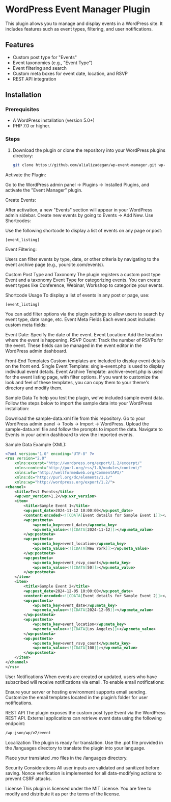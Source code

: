 # WordPress Event Manager Plugin

This plugin allows you to manage and display events in a WordPress site. It includes features such as event types, filtering, and user notifications.

## Features
- Custom post type for "Events"
- Event taxonomies (e.g., "Event Type")
- Event filtering and search
- Custom meta boxes for event date, location, and RSVP
- REST API integration

## Installation

### Prerequisites
- A WordPress installation (version 5.0+)
- PHP 7.0 or higher.

### Steps
1. Download the plugin or clone the repository into your WordPress plugins directory:
   ```bash
   git clone https://github.com/alializadegan/wp-event-manager.git wp-content/plugins/event-manager
   
Activate the Plugin:

Go to the WordPress admin panel → Plugins → Installed Plugins, and activate the "Event Manager" plugin.

Create Events:

After activation, a new "Events" section will appear in your WordPress admin sidebar. Create new events by going to Events → Add New.
Use Shortcodes:

Use the following shortcode to display a list of events on any page or post:

```shortcode
[event_listing]
```
Event Filtering:

Users can filter events by type, date, or other criteria by navigating to the event archive page (e.g., yoursite.com/events).

Custom Post Type and Taxonomy
The plugin registers a custom post type Event and a taxonomy Event Type for categorizing events.
You can create event types like Conference, Webinar, Workshop to categorize your events.

Shortcode Usage
To display a list of events in any post or page, use:

```shortcode
[event_listing]
```
You can add filter options via the plugin settings to allow users to search by event type, date range, etc.
Event Meta Fields
Each event post includes custom meta fields:

Event Date: Specify the date of the event.
Event Location: Add the location where the event is happening.
RSVP Count: Track the number of RSVPs for the event.
These fields can be managed in the event editor in the WordPress admin dashboard.

Front-End Templates
Custom templates are included to display event details on the front end.
Single Event Template: single-event.php is used to display individual event details.
Event Archive Template: archive-event.php is used for the event listing page, with filter options.
If you want to customize the look and feel of these templates, you can copy them to your theme's directory and modify them.

Sample Data
To help you test the plugin, we’ve included sample event data. Follow the steps below to import the sample data into your WordPress installation:

Download the sample-data.xml file from this repository.
Go to your WordPress admin panel → Tools → Import → WordPress.
Upload the sample-data.xml file and follow the prompts to import the data.
Navigate to Events in your admin dashboard to view the imported events.


Sample Data Example (XML):

```xml
<?xml version="1.0" encoding="UTF-8" ?>
<rss version="2.0"
    xmlns:excerpt="http://wordpress.org/export/1.2/excerpt/"
    xmlns:content="http://purl.org/rss/1.0/modules/content/"
    xmlns:wfw="http://wellformedweb.org/CommentAPI/"
    xmlns:dc="http://purl.org/dc/elements/1.1/"
    xmlns:wp="http://wordpress.org/export/1.2/">
<channel>
    <title>Test Events</title>
    <wp:wxr_version>1.2</wp:wxr_version>
    <item>
        <title>Sample Event 1</title>
        <wp:post_date>2024-11-12 10:00:00</wp:post_date>
        <content:encoded><![CDATA[Event details for Sample Event 1]]></content:encoded>
        <wp:postmeta>
            <wp:meta_key>event_date</wp:meta_key>
            <wp:meta_value><![CDATA[2024-11-12]]></wp:meta_value>
        </wp:postmeta>
        <wp:postmeta>
            <wp:meta_key>event_location</wp:meta_key>
            <wp:meta_value><![CDATA[New York]]></wp:meta_value>
        </wp:postmeta>
        <wp:postmeta>
            <wp:meta_key>event_rsvp_count</wp:meta_key>
            <wp:meta_value><![CDATA[50]]></wp:meta_value>
        </wp:postmeta>
    </item>
    <item>
        <title>Sample Event 2</title>
        <wp:post_date>2024-12-05 10:00:00</wp:post_date>
        <content:encoded><![CDATA[Event details for Sample Event 2]]></content:encoded>
        <wp:postmeta>
            <wp:meta_key>event_date</wp:meta_key>
            <wp:meta_value><![CDATA[2024-12-05]]></wp:meta_value>
        </wp:postmeta>
        <wp:postmeta>
            <wp:meta_key>event_location</wp:meta_key>
            <wp:meta_value><![CDATA[Los Angeles]]></wp:meta_value>
        </wp:postmeta>
        <wp:postmeta>
            <wp:meta_key>event_rsvp_count</wp:meta_key>
            <wp:meta_value><![CDATA[100]]></wp:meta_value>
        </wp:postmeta>
    </item>
</channel>
</rss>
```
User Notifications
When events are created or updated, users who have subscribed will receive notifications via email. To enable email notifications:

Ensure your server or hosting environment supports email sending.
Customize the email templates located in the plugin’s folder for user notifications.

REST API
The plugin exposes the custom post type Event via the WordPress REST API. External applications can retrieve event data using the following endpoint:

```bash
/wp-json/wp/v2/event
```
Localization
The plugin is ready for translation. Use the .pot file provided in the /languages directory to translate the plugin into your language.

Place your translated .mo files in the /languages directory.

Security Considerations
All user inputs are validated and sanitized before saving.
Nonce verification is implemented for all data-modifying actions to prevent CSRF attacks.

License
This plugin is licensed under the MIT License. You are free to modify and distribute it as per the terms of the license.


